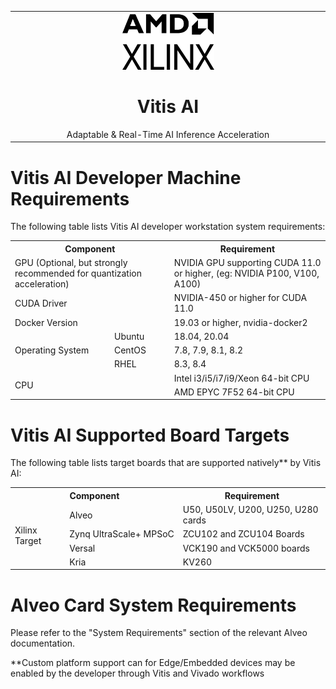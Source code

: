 ﻿<table class="sphinxhide">
 <tr>
   <td align="center"><img src="https://raw.githubusercontent.com/Xilinx/Image-Collateral/main/xilinx-logo.png" width="30%"/><h1>Vitis AI</h1><h0>Adaptable & Real-Time AI Inference Acceleration</h0>
   </td>
 </tr>
</table>

# Vitis AI Developer Machine Requirements

The following table lists Vitis AI developer workstation system requirements:  

<table>
<tr><th colspan="2">Component</th><th>Requirement</th></tr>
<tr><td colspan="2">GPU (Optional, but strongly recommended for quantization acceleration)</td><td>	NVIDIA GPU supporting CUDA 11.0 or higher, (eg: NVIDIA P100, V100, A100) </td></tr>
<tr><td colspan="2">CUDA Driver </td><td>NVIDIA-450 or higher for CUDA 11.0</td></tr>
<tr><td colspan="2">Docker Version</td><td>19.03 or higher, nvidia-docker2</td></tr>
<tr><td rowspan="3">Operating System</td><td>Ubuntu</td><td>18.04, 20.04</td></tr>
<tr><td>CentOS</td><td>7.8, 7.9, 8.1, 8.2</td></tr>
<tr><td>RHEL</td><td>8.3, 8.4</td></tr>
<tr><td rowspan="2" colspan="2">CPU</td><td>Intel i3/i5/i7/i9/Xeon 64-bit CPU</td></tr>
<tr><td>AMD EPYC 7F52 64-bit CPU</td></tr>
</table>

# Vitis AI Supported Board Targets

The following table lists target boards that are supported natively** by Vitis AI:

<table>
<tr><th colspan="2">Component</th><th>Requirement</th></tr>
<tr><td rowspan="4">Xilinx Target</td><td>Alveo</td><td>U50, U50LV, U200, U250, U280 cards</td></tr>
  <tr><td nowrap>Zynq UltraScale+ MPSoC</td><td>ZCU102 and ZCU104 Boards</td></tr>
  <tr><td>Versal</td><td>VCK190 and VCK5000 boards</td></tr>
  <tr><td>Kria</td><td>KV260</td></tr>
<table>
 
# Alveo Card System Requirements

Please refer to the "System Requirements" section of the relevant Alveo documentation.
 
 
 
 **Custom platform support can for Edge/Embedded devices may be enabled by the developer through Vitis and Vivado workflows
